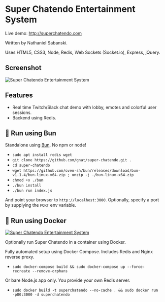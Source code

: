 # Super Chatendo Entertainment System

Live demo: http://superchatendo.com

Written by Nathaniel Sabanski.

Uses HTML5, CSS3, Node, Redis, Web Sockets (Socket.io), Express, jQuery.

## Screenshot

<img src="http://i.imgur.com/vwD7Xxd.png" alt="Super Chatendo Entertainment System" />

## Features

* Real time Twitch/Slack chat demo with lobby, emotes and colorful user sessions.
* Backend using Redis.

## 🍞 Run using Bun

Standalone using [Bun](https://github.com/oven-sh/bun). No npm or node!

* `sudo apt install redis wget`
* `git clone https://github.com/gnat/super-chatendo.git .`
* `cd super-chatendo`
* `wget https://github.com/oven-sh/bun/releases/download/bun-v1.1.4/bun-linux-x64.zip ; unzip -j ./bun-linux-x64.zip`
* `chmod +x ./bun`
* `./bun install`
* `./bun run index.js`

And point your browser to `http://localhost:3000`. Optionally, specify a port by supplying the `PORT` env variable.

## 🐋 Run using Docker

<a href="https://hub.docker.com/r/sabanski/super-chatendo" target="_blank"><img src="https://img.shields.io/docker/cloud/build/sabanski/super-chatendo.svg" alt="Super Chatendo Entertainment System" /></a>

Optionally run Super Chatendo in a container using Docker.

Fully automated setup using Docker Compose. Includes Redis and Nginx reverse proxy.

* `sudo docker-compose build && sudo docker-compose up --force-recreate --remove-orphans`

Or bare Node.js app only. You provide your own Redis server.

* `sudo docker build -t superchatendo --no-cache . && sudo docker run -p80:3000 -d superchatendo`
